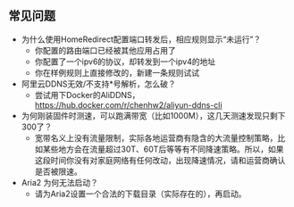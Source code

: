## 常见问题

+ 为什么使用HomeRedirect配置端口转发后，相应规则显示“未运行”？
  - 你配置的路由端口已经被其他应用占用了
  - 你配置了一个ipv6的协议，却转发到一个ipv4的地址
  - 你在样例规则上直接修改的，新建一条规则试试
+ 阿里云DDNS无效/不支持*号解析，怎么破？
  - 尝试用下Docker的AliDDNS，https://hub.docker.com/r/chenhw2/aliyun-ddns-cli
+ 为何刚装固件时测速，可以跑满带宽（比如1000M），这几天测速发现只剩下300了？
  - 宽带名义上没有流量限制，实际各地运营商有隐含的大流量控制策略，比如某些地方会在流量超过30T、60T后等等有不同降速策略。所以，如果这段时间你没有对家庭网络有任何改动，出现降速情况，请和运营商确认是否被限速。
+ Aria2 为何无法启动？
  - 请为Aria2设置一个合法的下载目录（实际存在的），再启动。  